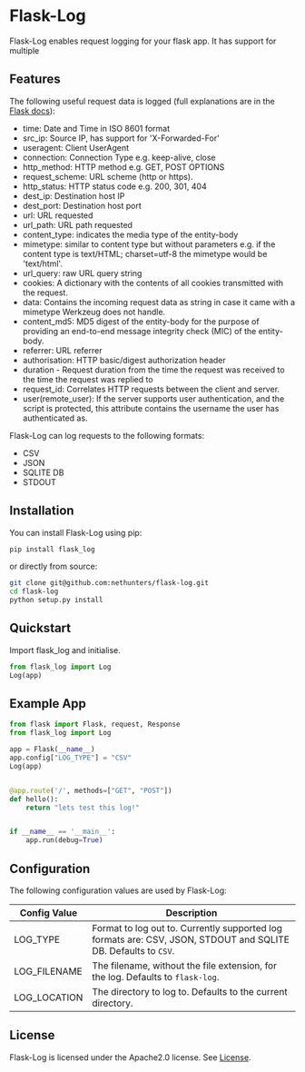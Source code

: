 # Flask-Log
Flask-Log enables request logging for your flask app. It has support for multiple


## Features
The following useful request data is logged (full explanations are in the [Flask docs](https://flask.palletsprojects.com/en/1.0.x/api/#flask.Request)):
- time: Date and Time in ISO 8601 format
- src_ip: Source IP, has support for 'X-Forwarded-For'
- useragent: Client UserAgent
- connection: Connection Type e.g. keep-alive, close
- http_method: HTTP method e.g. GET, POST OPTIONS
- request_scheme: URL scheme (http or https).
- http_status: HTTP status code e.g. 200, 301, 404
- dest_ip: Destination host IP
- dest_port: Destination host port
- url: URL requested
- url_path: URL path requested
- content_type: indicates the media type of the entity-body
- mimetype: similar to content type but without parameters e.g. if the content type is text/HTML; charset=utf-8 the mimetype would be 'text/html'.
- url_query: raw URL query string
- cookies: A dictionary with the contents of all cookies transmitted with the request.
- data: Contains the incoming request data as string in case it came with a mimetype Werkzeug does not handle.
- content_md5: MD5 digest of the entity-body for the purpose of providing an end-to-end message integrity check (MIC) of the entity-body.
- referrer: URL referrer
- authorisation: HTTP basic/digest authorization header
- duration - Request duration from the time the request was received to the time the request was replied to
- request_id: Correlates HTTP requests between the client and server.
- user(remote_user): If the server supports user authentication, and the script is protected, this attribute contains the username the user has authenticated as.


Flask-Log can log requests to the following formats:
- CSV
- JSON
- SQLITE DB
- STDOUT

## Installation

You can install Flask-Log using pip:
```bash
pip install flask_log
```
or directly from source:
```bash
git clone git@github.com:nethunters/flask-log.git
cd flask-log
python setup.py install
```

## Quickstart
Import flask_log and initialise.
```python
from flask_log import Log
Log(app)
```

## Example App
```python
from flask import Flask, request, Response
from flask_log import Log

app = Flask(__name__)
app.config["LOG_TYPE"] = "CSV"
Log(app)


@app.route('/', methods=["GET", "POST"])
def hello():
    return "lets test this log!"


if __name__ == '__main__':
    app.run(debug=True)

```

## Configuration
The following configuration values are used by Flask-Log:

| Config Value  	| Description                                                                                            	|
|---------------	|--------------------------------------------------------------------------------------------------------	|
| LOG_TYPE      	| Format to log out to. Currently supported log formats are: CSV, JSON, STDOUT and SQLITE DB. Defaults to `CSV`. 	|                                                       	|
| LOG_FILENAME  	| The filename, without the file extension, for the log. Defaults to `flask-log`.                        	|
| LOG_LOCATION  	| The directory to log to. Defaults to the current directory.                                            	|

## License
Flask-Log is licensed under the Apache2.0 license. See [License](https://github.com/nethunterslabs/flask-log/blob/master/LICENSE).
